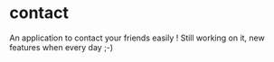 contact
=======

An application to contact your friends easily ! Still working on it, new features when every day ;-)
